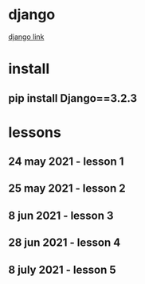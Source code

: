 # django

[django link](https://www.youtube.com/watch?v=7XO1AzwkPPE&list=PLU8oAlHdN5BmfvwxFO7HdPciOCmmYneAB)

# install

## pip install Django==3.2.3

# lessons

## 24 may 2021 - lesson 1

## 25 may 2021 - lesson 2

## 8 jun 2021 - lesson 3

## 28 jun 2021 - lesson 4

## 8 july 2021 - lesson 5
